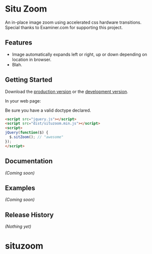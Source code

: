 # Situ Zoom

An in-place image zoom using accelerated css hardware transitions. Special thanks to Examiner.com for supporting this project.

## Features

* Image automatically expands left or right, up or down depending on location in browser.
* Blah.

## Getting Started

Download the [production version][min] or the [development version][max].

[min]: https://raw.github.com/neardark/jquery-situzoom/master/dist/jquery.situzoom.min.js
[max]: https://raw.github.com/neardark/jquery-situzoom/master/dist/jquery.situzoom.js

In your web page:

Be sure you have a valid doctype declared.

```html
<script src="jquery.js"></script>
<script src="dist/situzoom.min.js"></script>
<script>
jQuery(function($) {
  $.sitZoom(); // "awesome"
});
</script>
```

## Documentation
_(Coming soon)_

## Examples
_(Coming soon)_

## Release History
_(Nothing yet)_
# situzoom
